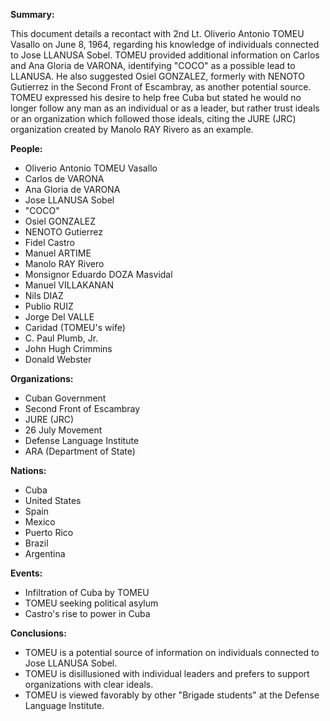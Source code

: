 **Summary:**

This document details a recontact with 2nd Lt. Oliverio Antonio TOMEU Vasallo on June 8, 1964, regarding his knowledge of individuals connected to Jose LLANUSA Sobel. TOMEU provided additional information on Carlos and Ana Gloria de VARONA, identifying "COCO" as a possible lead to LLANUSA. He also suggested Osiel GONZALEZ, formerly with NENOTO Gutierrez in the Second Front of Escambray, as another potential source. TOMEU expressed his desire to help free Cuba but stated he would no longer follow any man as an individual or as a leader, but rather trust ideals or an organization which followed those ideals, citing the JURE (JRC) organization created by Manolo RAY Rivero as an example.

**People:**

*   Oliverio Antonio TOMEU Vasallo
*   Carlos de VARONA
*   Ana Gloria de VARONA
*   Jose LLANUSA Sobel
*   "COCO"
*   Osiel GONZALEZ
*   NENOTO Gutierrez
*   Fidel Castro
*   Manuel ARTIME
*   Manolo RAY Rivero
*   Monsignor Eduardo DOZA Masvidal
*   Manuel VILLAKANAN
*   Nils DIAZ
*   Publio RUIZ
*   Jorge Del VALLE
*   Caridad (TOMEU's wife)
*   C. Paul Plumb, Jr.
*   John Hugh Crimmins
*   Donald Webster

**Organizations:**

*   Cuban Government
*   Second Front of Escambray
*   JURE (JRC)
*   26 July Movement
*   Defense Language Institute
*   ARA (Department of State)

**Nations:**

*   Cuba
*   United States
*   Spain
*   Mexico
*   Puerto Rico
*   Brazil
*   Argentina

**Events:**

*   Infiltration of Cuba by TOMEU
*   TOMEU seeking political asylum
*   Castro's rise to power in Cuba

**Conclusions:**

*   TOMEU is a potential source of information on individuals connected to Jose LLANUSA Sobel.
*   TOMEU is disillusioned with individual leaders and prefers to support organizations with clear ideals.
*   TOMEU is viewed favorably by other "Brigade students" at the Defense Language Institute.
